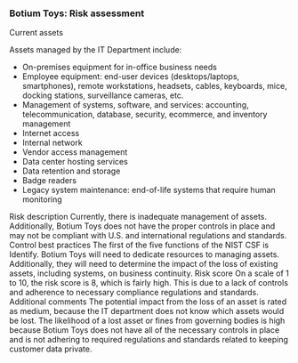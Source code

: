 <h3>Botium Toys: Risk assessment</h3>
<b></b>Current assets</b><br>
<p>
Assets managed by the IT Department include: 

  <ul>
<li> On-premises equipment for in-office business needs   </li>	
<li> Employee equipment: end-user devices (desktops/laptops, smartphones), remote workstations, headsets, cables, keyboards, mice, docking stations, surveillance cameras, etc.   </li>
<li> Management of systems, software, and services: accounting, telecommunication, database, security, ecommerce, and inventory management   </li>
<li> Internet access   </li>
<li> Internal network   </li>
<li> Vendor access management   </li>
<li> Data center hosting services     </li>
<li> Data retention and storage   </li>
<li> Badge readers   </li>
<li> Legacy system maintenance: end-of-life systems that require human monitoring    </li>
</ul>
</p>
Risk description
Currently, there is inadequate management of assets. Additionally, Botium Toys does not have the proper controls in place and may not be compliant with U.S. and international regulations and standards. 
Control best practices
The first of the five functions of the NIST CSF is Identify. Botium Toys will need to dedicate resources to managing assets. Additionally, they will need to determine the impact of the loss of existing assets, including systems, on business continuity.
Risk score
On a scale of 1 to 10, the risk score is 8, which is fairly high. This is due to a lack of controls and adherence to necessary compliance regulations and standards.
Additional comments
The potential impact from the loss of an asset is rated as medium, because the IT department does not know which assets would be lost. The likelihood of a lost asset or fines from governing bodies is high because Botium Toys does not have all of the necessary controls in place and is not adhering to required regulations and standards related to keeping customer data private.
